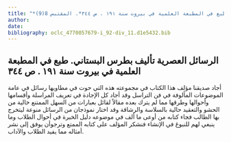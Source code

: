 ```yaml
---
title: "*مخطوطات ومطبوعات : الرسائل العصرية تأليف بطرس البستاني. طبع في المطبعة العلمية في بيروت سنة ١٩١ . ص ٣٤٤*. المقتبس 8(9)"
author: 
date: 
bibliography: oclc_4770057679-i_92-div_11.d1e5432.bib
---
```




##  الرسائل العصرية   تأليف بطرس البستاني.   طبع في المطبعة العلمية في بيروت سنة  ١٩١  . ص  ٣٤٤ 


 أجاد صديقنا مؤلف هذا الكتاب في مجموعته هذه التي حوت في مطاويها رسائل في عامة   الموضوعات المألوفة في فن التراسل وقد أجاد كل الإجادة في تعريف المراسلة وأقسامها وأحوالها وطرقها مما لم يترك بعده مقالاً لقائل بعبارات من السهل الممتنع خالية من الحشو والتعقيد حالية بالسلاسة والرشاقة وقد اختار نموذجان من الرسائل منوعة ليتخرج بها الطالب فجاء كتابه من أوعى ما  ألف  في موضوعه دليل الخبرة في أحوال الطلاب وما ينبغي لهم للنبوغ في الإنشاء فنشكر المؤلف على كتابه الممتع وترجوأن يوفق إلى نشر أمثاله مما يفيد الطلاب والآداب. 
